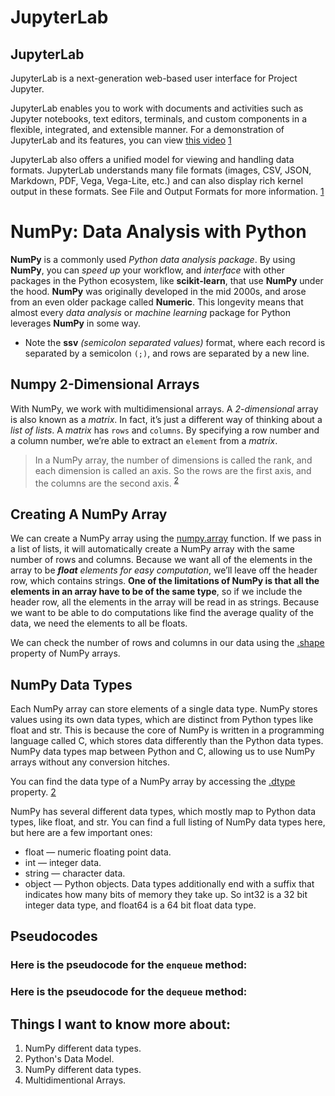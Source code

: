 # JupyterLab

## JupyterLab 

JupyterLab is a next-generation web-based user interface for Project Jupyter.

JupyterLab enables you to work with documents and activities such as Jupyter notebooks, text editors, terminals, and custom components in a flexible, integrated, and extensible manner. For a demonstration of JupyterLab and its features, you can view [this video](https://www.youtube.com/watch?v=A5YyoCKxEOU&t=43s) [1]

JupyterLab also offers a unified model for viewing and handling data formats. JupyterLab understands many file formats (images, CSV, JSON, Markdown, PDF, Vega, Vega-Lite, etc.) and can also display rich kernel output in these formats. See File and Output Formats for more information. [1]

# **NumPy**: Data Analysis with Python

**NumPy** is a commonly used _Python data analysis package_. By using **NumPy**, you can _speed up_ your workflow, and _interface_ with other packages in the Python ecosystem, like **scikit-learn**, that use **NumPy** under the hood. **NumPy** was originally developed in the mid 2000s, and arose from an even older package called **Numeric**. This longevity means that almost every _data analysis_ or _machine learning_ package for Python leverages **NumPy** in some way. 

- Note the **ssv** _(semicolon separated values)_ format, where each record is separated by a semicolon `(;)`, and rows are separated by a new line.

## Numpy 2-Dimensional Arrays

With NumPy, we work with multidimensional arrays. A _2-dimensional_ array is also known as a _matrix_. In fact, it’s just a different way of thinking about a _list of lists_. A _matrix_ has `rows` and `columns`. By specifying a row number and a column number, we’re able to extract an `element` from a _matrix_.

> In a NumPy array, the number of dimensions is called the rank, and each dimension is called an axis. So the rows are the first axis, and the columns are the second axis.  <sup>[2]</sup>

## Creating A NumPy Array
We can create a NumPy array using the [numpy.array](https://docs.scipy.org/doc/numpy/reference/generated/numpy.array.html) function. If we pass in a list of lists, it will automatically create a NumPy array with the same number of rows and columns. Because we want all of the elements in the array to be _**float** elements for easy computation_, we’ll leave off the header row, which contains strings. **One of the limitations of NumPy is that all the elements in an array have to be of the same type**, so if we include the header row, all the elements in the array will be read in as strings. Because we want to be able to do computations like find the average quality of the data, we need the elements to all be floats.

We can check the number of rows and columns in our data using the [.shape](https://docs.scipy.org/doc/numpy/reference/generated/numpy.ndarray.shape.html) property of NumPy arrays.

## NumPy Data Types

Each NumPy array can store elements of a single data type.
NumPy stores values using its own data types, which are distinct from Python types like float and str. This is because the core of NumPy is written in a programming language called C, which stores data differently than the Python data types. NumPy data types map between Python and C, allowing us to use NumPy arrays without any conversion hitches.

You can find the data type of a NumPy array by accessing the [.dtype](https://docs.scipy.org/doc/numpy/reference/arrays.dtypes.html) property. [2]

NumPy has several different data types, which mostly map to Python data types, like float, and str. You can find a full listing of NumPy data types here, but here are a few important ones:

- float — numeric floating point data.
- int — integer data.
- string — character data.
- object — Python objects.
Data types additionally end with a suffix that indicates how many bits of memory they take up. So int32 is a 32 bit integer data type, and float64 is a 64 bit float data type.






## **Pseudocodes**

### Here is the pseudocode for the `enqueue` method:


### Here is the pseudocode for the `dequeue` method:






<!-- _For more on the subject of **-----**, check this [**GREAT** Article](https://codefellows.github.io/common_curriculum/data_structures_and_algorithms/Code_401/class-10/resources/stacks_and_queues.html)  on codefellows_ -->


## Things I want to know more about:
1. NumPy different data types.
2. Python's Data Model.
3. NumPy different data types.
4. Multidimentional Arrays. 



[1]: https://jupyterlab.readthedocs.io/en/stable/getting_started/overview.html
[2]: https://www.dataquest.io/blog/numpy-tutorial-python/
